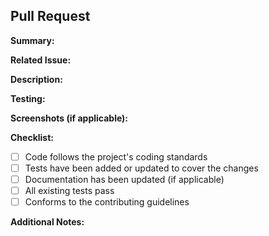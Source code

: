 ## Pull Request

**Summary:**
<!-- Provide a brief summary of the changes in this pull request -->

**Related Issue:**
<!-- If applicable, reference the GitHub issue that this pull request resolves -->

**Description:**
<!-- Elaborate on the changes made in this pull request. What motivated these changes? -->

**Testing:**
<!-- Describe the steps you've taken to test the changes. Include relevant information for other contributors to verify the modifications -->

**Screenshots (if applicable):**
<!-- Include any relevant screenshots or GIFs that demonstrate the changes -->

**Checklist:**
<!-- Make sure all of these items are completed before submitting the pull request -->

- [ ] Code follows the project's coding standards
- [ ] Tests have been added or updated to cover the changes
- [ ] Documentation has been updated (if applicable)
- [ ] All existing tests pass
- [ ] Conforms to the contributing guidelines

**Additional Notes:**
<!-- Any additional information or notes for the reviewers -->
